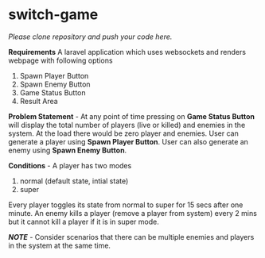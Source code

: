 # switch-game

*Please clone repository and push your code here.*

**Requirements**
A laravel application which uses websockets and renders webpage with following options
 1. Spawn Player Button
 2. Spawn Enemy Button
 3. Game Status Button
 4. Result Area


**Problem Statement** -
At any point of time pressing on **Game Status Button** will display the total number of players (live or killed) and enemies in the system. At the load there would be zero player and enemies. User can generate a player using  **Spawn Player Button**. User can also generate an enemy using **Spawn Enemy Button**.

**Conditions** - 
A player has two modes 
1. normal (default state, intial state)
2. super

Every player toggles its state from normal to super for 15 secs after one minute. An enemy kills a player (remove a player from system)  every 2 mins but it cannot kill a player if it is in super mode.

***NOTE***   -  Consider scenarios that there can be multiple enemies and players in the system at the same time. 
